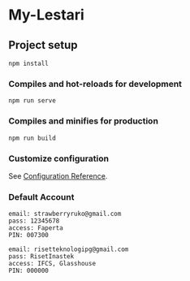 # My-Lestari

## Project setup

```
npm install
```

### Compiles and hot-reloads for development

```
npm run serve
```

### Compiles and minifies for production

```
npm run build
```

### Customize configuration

See [Configuration Reference](https://cli.vuejs.org/config/).

### Default Account

```
email: strawberryruko@gmail.com
pass: 12345678
access: Faperta
PIN: 007300

email: risetteknologipg@gmail.com
pass: RisetInastek
access: IFCS, Glasshouse
PIN: 000000
```
